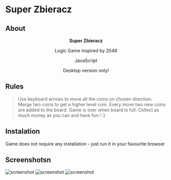 # Super Zbieracz

## About


<p align="center"><b>Super Zbieracz</b></p>
<p align="center">Logic Game inspired by 2048</p>
<p align="center">JavaScript</p>
<p align="center">Desktop version only!</p>


## Rules

> Use keyboard arrows to move all the coins on chosen direction.
> Merge two coins to get a higher level coin.
> Every move two new coins are added to the board.
> Game is over when board is full.
> Collect as much money as you can and have fun ! :)

## Instalation


Game does not require any installation - just run it in your favourite browser

## Screenshotsn


<img alt="screenshot" src="http://i65.tinypic.com/hvnp7k.png">
<img alt="screenshot" src="http://i67.tinypic.com/9pn8gn.png">
<img alt="screenshot" src="http://i65.tinypic.com/2por30g.png">



